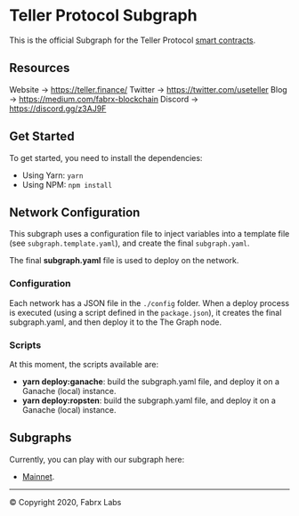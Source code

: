 # Teller Protocol Subgraph

This is the official Subgraph for the Teller Protocol [smart contracts](https://github.com/teller-protocol/teller-protocol-v1).

## Resources

Website → https://teller.finance/
Twitter → https://twitter.com/useteller 
Blog → https://medium.com/fabrx-blockchain
Discord → https://discord.gg/z3AJ9F

## Get Started

To get started, you need to install the dependencies:

- Using Yarn: ```yarn```
- Using NPM: ```npm install```

## Network Configuration

This subgraph uses a configuration file to inject variables into a template file (see ```subgraph.template.yaml```), and create the final ```subgraph.yaml```.

The final **subgraph.yaml** file is used to deploy on the network.

### Configuration

Each network has a JSON file in the `./config` folder. When a deploy process is executed (using a script defined in the `package.json`), it creates the final subgraph.yaml, and then deploy it to the The Graph node.

### Scripts

At this moment, the scripts available are:

- **yarn deploy:ganache**: build the subgraph.yaml file, and deploy it on a Ganache (local) instance.
- **yarn deploy:ropsten**: build the subgraph.yaml file, and deploy it on a Ganache (local) instance.

## Subgraphs

Currently, you can play with our subgraph here:

- [Mainnet](https://thegraph.com/explorer/subgraph/teller-protocol/subgraph-mainnet).

---
© Copyright 2020, Fabrx Labs
